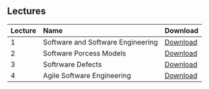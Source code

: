 ## Lectures


<table>
  <thead>
    <tr>
      <th style="text-align: left"> Lecture </th>
      <th style="text-align: left"> Name </th>
      <th style="text-align: left"> Download </th>
    </tr>
  </thead>
  <tbody>
    <tr>
      <td style="text-align: left">1</td>
      <td style="text-align: left">Software and Software Engineering</td>
      <td style="text-align: left"><a href= "https://github.com/aumc-bscs5th/Software-Engineering/raw/master/Lectures/Lecture%201%20-%20Software%20and%20Software%20Engineering.ppt"> Download </a></td>
    </tr>
     <tr>
      <td style="text-align: left">2</td>
      <td style="text-align: left">Software Porcess Models</td>
      <td style="text-align: left"><a href= "https://github.com/aumc-bscs5th/Software-Engineering/raw/master/Lectures/Lecture%202%20-%20Software%20porcess%20modles.ppt"> Download </a></td>
    </tr>
     <tr>
      <td style="text-align: left">3</td>
      <td style="text-align: left">Softrware Defects</td>
      <td style="text-align: left"><a href= "https://github.com/aumc-bscs5th/Software-Engineering/raw/master/Lectures/Lecture%203%20-%20Softrware%20Defects.ppt"> Download </a></td>
    </tr>   
     <tr>
      <td style="text-align: left">4</td>
      <td style="text-align: left">Agile Software Engineering</td>
      <td style="text-align: left"><a href= "https://github.com/aumc-bscs5th/Software-Engineering/raw/master/Lectures/Lecture%204%20-%20Agile%20Software%20Engineering.ppt"> Download </a></td>
      </tr>
  </tbody>
</table>
